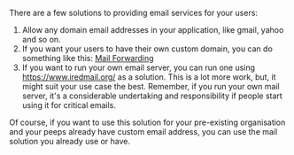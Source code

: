 There are a few solutions to providing email services for your users:

1. Allow any domain email addresses in your application, like gmail, yahoo and so on.
2. If you want your users to have their own custom domain, you can do something like this: [Mail Forwarding](https://www.youtube.com/watch?v=MEheS8gM4Xs)
3. If you want to run your own email server, you can run one using https://www.iredmail.org/ as a solution. This is a lot more work, but, it might suit your use case the best. Remember, if you run your own mail server, it's a considerable undertaking and responsibility if people start using it for critical emails. 

Of course, if you want to use this solution for your pre-existing organisation and your peeps already have custom email address, you can use the mail solution you already use or have. 

